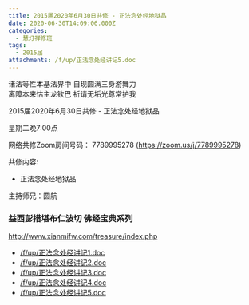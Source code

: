 ```yaml
---
title: 2015届2020年6月30日共修 - 正法念处经地狱品
date: 2020-06-30T14:09:06.000Z
categories:
  - 慧灯禅修班
tags:
  - 2015届
attachments: /f/up/正法念处经讲记5.doc
---
```

诸法等性本基法界中 自现圆满三身游舞力  
离障本来怙主龙钦巴 祈请无垢光尊常护我  

2015届2020年6月30日共修 - 正法念处经地狱品 

星期二晚7:00点

网络共修Zoom房间号码： 7789995278 (<https://zoom.us/j/7789995278>)

共修内容: 

* 正法念处经地狱品

主持师兄：圆航

### 益西彭措堪布仁波切 佛经宝典系列
<http://www.xianmifw.com/treasure/index.php>

- [/f/up/正法念处经讲记1.doc](http://huidengchanxiu.net/hdv/f/up/正法念处经讲记1.doc)
- [/f/up/正法念处经讲记2.doc](http://huidengchanxiu.net/hdv/f/up/正法念处经讲记2.doc)
- [/f/up/正法念处经讲记3.doc](http://huidengchanxiu.net/hdv/f/up/正法念处经讲记3.doc)
- [/f/up/正法念处经讲记4.doc](http://huidengchanxiu.net/hdv/f/up/正法念处经讲记4.doc)
- [/f/up/正法念处经讲记5.doc](http://huidengchanxiu.net/hdv/f/up/正法念处经讲记5.doc)
